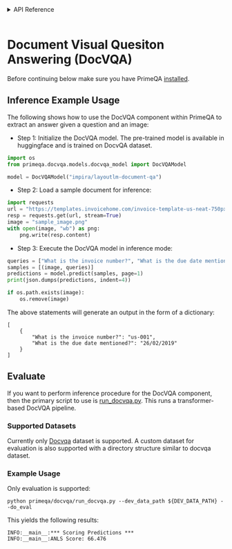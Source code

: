 <!-- START sphinx doc instructions - DO NOT MODIFY next code, please -->
<details>
<summary>API Reference</summary>    

```{eval-rst}

.. autosummary::
    :toctree: _autosummary
    :template: custom-module-template.rst
    :recursive:
   
    primeqa.docvqa

```
</details>          
<br>
<!-- END sphinx doc instructions - DO NOT MODIFY above code, please --> 

# Document Visual Quesiton Answering (DocVQA)

Before continuing below make sure you have PrimeQA [installed](https://primeqa.github.io/primeqa/installation.html).

## Inference Example Usage
The following shows how to use the DocVQA component within PrimeQA to extract an answer given a question and an image:

 - Step 1:  Initialize the DocVQA model. The pre-trained model is available in huggingface and is trained on DocvQA dataset.
```python
import os
from primeqa.docvqa.models.docvqa_model import DocVQAModel

model = DocVQAModel("impira/layoutlm-document-qa")
```
- Step 2: Load a sample document for inference:
```python
import requests
url = "https://templates.invoicehome.com/invoice-template-us-neat-750px.png"
resp = requests.get(url, stream=True)
image = "sample_image.png"
with open(image, "wb") as png:
    png.write(resp.content)
```
- Step 3: Execute the DocVQA model in inference mode:
```python
queries = ["What is the invoice number?", "What is the due date mentioned?"]
samples = [(image, queries)]
predictions = model.predict(samples, page=1)
print(json.dumps(predictions, indent=4))

if os.path.exists(image):
    os.remove(image)
```
The above statements will generate an output in the form of a dictionary:
```shell
[
    {
        "What is the invoice number?": "us-001",
        "What is the due date mentioned?": "26/02/2019"
    }
]
```

## Evaluate
If you want to perform inference procedure for the DocVQA component, then the primary script to use is [run_docvqa.py](https://github.com/primeqa/primeqa/blob/main/primeqa/docvqa/run_docvqa.py).  This runs a transformer-based DocVQA pipeline.

### Supported Datasets
Currently only [Docvqa](https://rrc.cvc.uab.es/?ch=17&com=downloads) dataset is supported. A custom dataset for evaluation is also supported with a directory structure similar to docvqa dataset.

### Example Usage

Only evaluation is supported:
```shell
python primeqa/docvqa/run_docvqa.py --dev_data_path ${DEV_DATA_PATH} --do_eval
```
This yields the following results:
```
INFO:__main__:*** Scoring Predictions ***
INFO:__main__:ANLS Score: 66.476
```